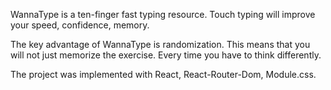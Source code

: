 WannaType is a ten-finger fast typing resource.
Touch typing will improve your speed, confidence, memory.

The key advantage of WannaType is randomization.
This means that you will not just memorize the exercise.
Every time you have to think differently.

The project was implemented with React, React-Router-Dom, Module.css.
